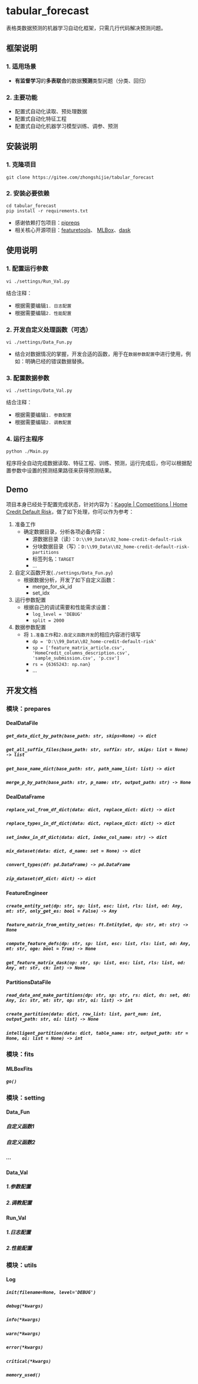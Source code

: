 # tabular_forecast
表格类数据预测的机器学习自动化框架，只需几行代码解决预测问题。
## 框架说明
### 1. 适用场景
- **有监督学习**的**多表联合**的数据**预测**类型问题（分类、回归）
### 2. 主要功能
- 配置式自动化读取、预处理数据
- 配置式自动化特征工程
- 配置式自动化机器学习模型训练、调参、预测

## 安装说明
### 1. 克隆项目
```shell script
git clone https://gitee.com/zhongshijie/tabular_forecast
```
### 2. 安装必要依赖
```shell script
cd tabular_forecast
pip install -r requirements.txt
```
- 感谢依赖打包项目：[pipreqs](https://github.com/bndr/pipreqs)
- 相关核心开源项目：[featuretools](https://docs.featuretools.com/en/stable/)、 [MLBox](https://mlbox.readthedocs.io/en/latest/)、[dask](https://docs.dask.org/en/latest/install.html)
## 使用说明
### 1. 配置运行参数
```shell script
vi ./settings/Run_Val.py
```
结合注释：
- 根据需要编辑```1. 日志配置```
- 根据需要编辑```2. 性能配置```
### 2. 开发自定义处理函数（可选）
```shell script
vi ./settings/Data_Fun.py
```
- 结合对数据情况的掌握，开发合适的函数，用于在```数据参数配置```中进行使用，例如：明确已经的错误数据替换。
### 3. 配置数据参数
```shell script
vi ./settings/Data_Val.py
```
结合注释：
- 根据需要编辑```1. 参数配置```
- 根据需要编辑```2. 调教配置```
### 4. 运行主程序
```shell script
python ./Main.py
```
程序将全自动完成数据读取、特征工程、训练、预测，运行完成后，你可以根据配置参数中设置的预测结果路径来获得预测结果。
    

## Demo
项目本身已经处于配置完成状态，针对内容为：[Kaggle | Competitions | Home Credit Default Risk](https://www.kaggle.com/c/home-credit-default-risk)，做了如下处理，你可以作为参考：
1. 准备工作
    - 确定数据目录，分析各项必备内容：
        - 源数据目录（读）：```D:\\99_Data\\02_home-credit-default-risk```
        - 分块数据目录（写）：```D:\\99_Data\\02_home-credit-default-risk-partitions```
        - 标签列名：```TARGET```
        - ...
2. 自定义函数开发(```./settings/Data_Fun.py```)
    - 根据数据分析，开发了如下自定义函数：
        - merge_for_sk_id
        - set_idx
3. 运行参数配置
    - 根据自己的调试需要和性能需求设置：
        - ```log_level = 'DEBUG'```
        - ```split = 2000```
4. 数据参数配置
    - 将 ```1.准备工作```和```2.自定义函数开发```的相应内容进行填写
        - ```dp = 'D:\\99_Data\\02_home-credit-default-risk'```
        - ```sp = ['feature_matrix_article.csv', 'HomeCredit_columns_description.csv', 'sample_submission.csv', 'p.csv']```
        - ```rs = {6365243: np.nan}```
        - ...

## 开发文档
### 模块：prepares
#### DealDataFile
##### ```get_data_dict_by_path(base_path: str, skips=None) -> dict```
##### ```get_all_suffix_files(base_path: str, suffix: str, skips: list = None) -> list```
##### ```get_base_name_dict(base_path: str, path_name_list: list) -> dict```
##### ```merge_p_by_path(base_path: str, p_name: str, output_path: str) -> None```
#### DealDataFrame
##### ```replace_val_from_df_dict(data: dict, replace_dict: dict) -> dict```
##### ```replace_types_in_df_dict(data: dict, replace_dict: dict) -> dict```
##### ```set_index_in_df_dict(data: dict, index_col_name: str) -> dict```
##### ```mix_dataset(data: dict, d_name: set = None) -> dict```
##### ```convert_types(df: pd.DataFrame) -> pd.DataFrame```
##### ```zip_dataset(df_dict: dict) -> dict```
#### FeatureEngineer
##### ```create_entity_set(dp: str, sp: list, esc: list, rls: list, od: Any, mt: str, only_get_es: bool = False) -> Any```
##### ```feature_matrix_from_entity_set(es: ft.EntitySet, dp: str, mt: str) -> None```
##### ```compute_feature_defs(dp: str, sp: list, esc: list, rls: list, od: Any, mt: str, oge: bool = True) -> None```
##### ```get_feature_matrix_dask(op: str, sp: list, esc: list, rls: list, od: Any, mt: str, ck: int) -> None```
#### PartitionsDataFile
##### ```read_data_and_make_partitions(dp: str, sp: str, rs: dict, ds: set, dd: Any, ic: str, mt: str, op: str, oi: list) -> int```
##### ```create_partition(data: dict, row_list: list, part_num: int, output_path: str, oi: list) -> None```
##### ```intelligent_partition(data: dict, table_name: str, output_path: str = None, oi: list = None) -> int```
### 模块：fits
#### MLBoxFits
##### ```go()```
### 模块：setting
#### Data_Fun
##### 自定义函数1
##### 自定义函数2
##### ...
#### Data_Val
##### 1.参数配置
##### 2.调教配置
#### Run_Val
##### 1.日志配置
##### 2.性能配置
### 模块：utils
#### Log
##### ```init(filename=None, level='DEBUG')```
##### ```debug(*kwargs)```
##### ```info(*kwargs)```
##### ```warn(*kwargs)```
##### ```error(*kwargs)```
##### ```critical(*kwargs)```
##### ```memory_used()```
